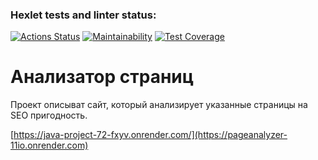 ### Hexlet tests and linter status:
[![Actions Status](https://github.com/AlexSorb/java-project-72/actions/workflows/hexlet-check.yml/badge.svg)](https://github.com/AlexSorb/java-project-72/actions)
[![Maintainability](https://api.codeclimate.com/v1/badges/fa77a7d8b611779df892/maintainability)](https://codeclimate.com/github/AlexSorb/java-project-72/maintainability)
[![Test Coverage](https://api.codeclimate.com/v1/badges/fa77a7d8b611779df892/test_coverage)](https://codeclimate.com/github/AlexSorb/java-project-72/test_coverage)

# Анализатор страниц

<p>
Проект описыват сайт, который анализирует указанные страницы на SEO пригодность.

[https://java-project-72-fxyv.onrender.com/](https://pageanalyzer-11io.onrender.com)
</p>
